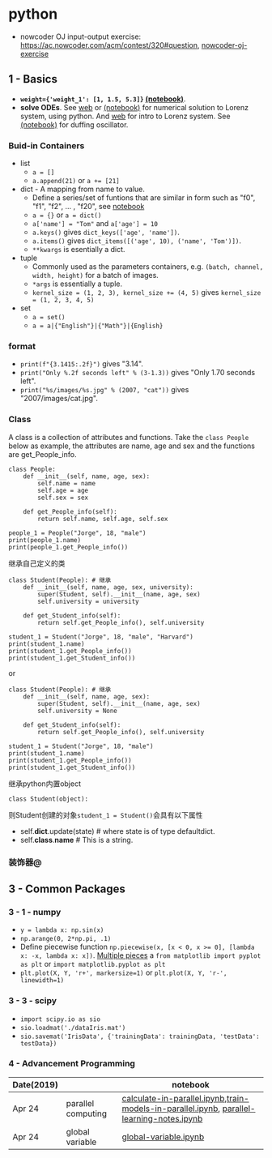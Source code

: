 # python
+ nowcoder OJ input-output exercise: https://ac.nowcoder.com/acm/contest/320#question, [nowcoder-oj-exercise](https://github.com/suzyi/python/blob/master/nowcoder-oj-exercise.md)
## 1 - Basics
+ **`weight={'weight_1': [1, 1.5, 5.3]}` [(notebook)](https://github.com/suzyi/python/blob/master/notebook/weight%3D%7B.ipynb)**.
+ **solve ODEs**. See [web](http://old.sebug.net/paper/books/scipydoc/scipy_intro.html#id5) or [(notebook)](https://github.com/suzyi/python/blob/master/notebook/Lorenz.ipynb) for numerical solution to Lorenz system, using python. And [web](http://bzhang.lamost.org/website/archives/lorenz_attactor) for intro to Lorenz system. See [(notebook)](https://github.com/suzyi/python/blob/master/notebook/duffing.ipynb) for duffing oscillator.
### Buid-in Containers
+ list
  + `a = []`
  + `a.append(21)` or `a += [21]`
+ dict - A mapping from name to value.
  + Define a series/set of funtions that are similar in form such as "f0", "f1", "f2", ... , "f20", see [notebook](https://github.com/suzyi/python/blob/master/notebook/dict.ipynb)
  + `a = {}` or `a = dict()`
  + `a['name'] = "Tom"` and `a['age'] = 10`
  + `a.keys()` gives `dict_keys(['age', 'name'])`.
  + `a.items()` gives `dict_items([('age', 10), ('name', 'Tom')])`.
  + `**kwargs` is esentially a dict.
+ tuple
  + Commonly used as the parameters containers, e.g. `(batch, channel, width, height)` for a batch of images.
  + `*args` is essentially a tuple.
  + `kernel_size = (1, 2, 3), kernel_size += (4, 5)` gives `kernel_size = (1, 2, 3, 4, 5)`
+ set
  + `a = set()`
  + `a = a|{"English"}|{"Math"}|{English}`
### format
+ `print(f"{3.1415:.2f}")` gives "3.14".
+ `print("Only %.2f seconds left" % (3-1.3))` gives "Only 1.70 seconds left".
+ `print("%s/images/%s.jpg" % (2007, "cat"))` gives "2007/images/cat.jpg".
### Class
A class is a collection of attributes and functions. Take the `class People` below as example, the attributes are name, age and sex and the functions are get_People_info.
```
class People:
    def __init__(self, name, age, sex):
        self.name = name
        self.age = age
        self.sex = sex

    def get_People_info(self):
        return self.name, self.age, self.sex

people_1 = People("Jorge", 18, "male")
print(people_1.name)
print(people_1.get_People_info())
```
继承自己定义的类
```
class Student(People): # 继承
    def __init__(self, name, age, sex, university):
        super(Student, self).__init__(name, age, sex)
        self.university = university

    def get_Student_info(self):
        return self.get_People_info(), self.university

student_1 = Student("Jorge", 18, "male", "Harvard")
print(student_1.name)
print(student_1.get_People_info())
print(student_1.get_Student_info())
```
or 
```
class Student(People): # 继承
    def __init__(self, name, age, sex):
        super(Student, self).__init__(name, age, sex)
        self.university = None

    def get_Student_info(self):
        return self.get_People_info(), self.university

student_1 = Student("Jorge", 18, "male")
print(student_1.name)
print(student_1.get_People_info())
print(student_1.get_Student_info())
```
继承python内置object
```
class Student(object):
```
则Student创建的对象`student_1 = Student()`会具有以下属性
+ self.__dict__.update(state) # where state is of type defaultdict.
+ self.__class__.__name__ # This is a string.

### 装饰器@
## 3 - Common Packages
### 3 - 1 - numpy
+ `y = lambda x: np.sin(x)`
+ `np.arange(0, 2*np.pi, .1)`
+ Define piecewise function `np.piecewise(x, [x < 0, x >= 0], [lambda x: -x, lambda x: x])`. [Multiple pieces](https://stackoverflow.com/questions/19578185/multiple-pieces-in-a-numpy-piecewise)
a `from matplotlib import pyplot as plt` or `import matplotlib.pyplot as plt`
+ `plt.plot(X, Y, 'r+', markersize=1)` or `plt.plot(X, Y, 'r-', linewidth=1)`
### 3 - 3 - scipy
+ `import scipy.io as sio`
+ `sio.loadmat('./dataIris.mat')`
+ `sio.savemat('IrisData', {'trainingData': trainingData, 'testData': testData})`
### 4 - Advancement Programming
| Date(2019) | | notebook |
| --- | --- | --- |
| Apr 24 | parallel computing | [calculate-in-parallel.ipynb](https://github.com/suzyi/python/blob/master/notebook/calculate-in-parallel.ipynb),[train-models-in-parallel.ipynb](https://github.com/suzyi/python/blob/master/notebook/train-models-in-parallel.ipynb), [parallel-learning-notes.ipynb](https://github.com/suzyi/python/blob/master/notebook/parallel-learning-notes.ipynb) |
| Apr 24 | global variable | [global-variable.ipynb](https://github.com/suzyi/python/blob/master/notebook/global-variable.ipynb) |
